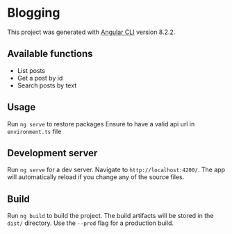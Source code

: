 # Blogging

This project was generated with [Angular CLI](https://github.com/angular/angular-cli) version 8.2.2.

## Available functions
- List posts
- Get a post by id
- Search posts by text

## Usage
Run `ng serve` to restore packages
Ensure to have a valid api url in `environment.ts` file

## Development server

Run `ng serve` for a dev server. Navigate to `http://localhost:4200/`. The app will automatically reload if you change any of the source files.

## Build

Run `ng build` to build the project. The build artifacts will be stored in the `dist/` directory. Use the `--prod` flag for a production build.
